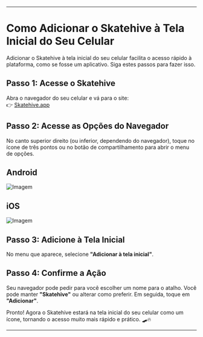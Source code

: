 ---

# Como Adicionar o Skatehive à Tela Inicial do Seu Celular  

Adicionar o Skatehive à tela inicial do seu celular facilita o acesso rápido à plataforma, como se fosse um aplicativo. Siga estes passos para fazer isso.  

## Passo 1: Acesse o Skatehive  
Abra o navegador do seu celular e vá para o site:  
👉 [Skatehive.app](https://skatehive.app)  

## Passo 2: Acesse as Opções do Navegador  
No canto superior direito (ou inferior, dependendo do navegador), toque no ícone de três pontos ou no botão de compartilhamento para abrir o menu de opções.  

## Android  

![Imagem](https://ipfs.skatehive.app/ipfs/QmQVewpaK4iJgqqyXFPMTuJ32ihvS9B7bHbTyAhMFWZzju)  

## iOS  

![Imagem](https://ipfs.skatehive.app/ipfs/QmQVzMQn7iDFEns8jDZjZtVMzYPhBWHhv4KJLJc4ghqU4v)  

## Passo 3: Adicione à Tela Inicial  
No menu que aparece, selecione **"Adicionar à tela inicial"**.  

## Passo 4: Confirme a Ação  
Seu navegador pode pedir para você escolher um nome para o atalho. Você pode manter **"Skatehive"** ou alterar como preferir. Em seguida, toque em **"Adicionar"**.  

Pronto! Agora o Skatehive estará na tela inicial do seu celular como um ícone, tornando o acesso muito mais rápido e prático. 🛹🔥  

---  